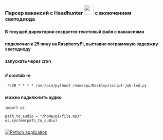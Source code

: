 ## <h3>Парсер вакансий с Headhunter <img src="https://i.hh.ru/logos/svg/hh.ru__min_.svg" height="32"/> с включением светодиода<h3>

### <h4>В текущей директории создается текстовый файл с вакансиями</h4>
### <h4>подключил к 25 пину на RaspberryPi, выставил пограммную задержку светодиоду</h4>
### <h4>запускать через cron</h4>
## <h4># crontab -e</h4>
     */30 * * * * /usr/bin/python3 /home/pi/Desktop/script-job-led.py
### <h4>можно подключить аудио</h4>
	import os

	path_to_audio = "/home/pi/file.mp3"
	os.system(path_to_audio)
	
###
[![Python application](https://github.com/extybr/script-parser-HH-led/actions/workflows/python-publish.yml/badge.svg)](https://github.com/extybr/script-parser-HH-led/actions/workflows/python-publish.yml)

